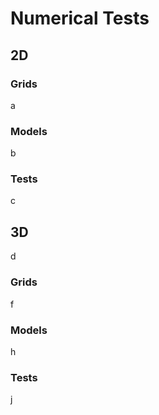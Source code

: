 ﻿# Numerical Tests

## 2D

### Grids
a
### Models
b
### Tests
c

## 3D
d
### Grids
f
### Models
h
### Tests
j
